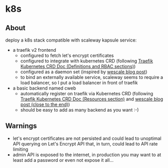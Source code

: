 k8s
===

## About

deploy a k8s stack compatible with scaleway kapsule service:
  - a traefik v2 frontend
    - configured to fetch let's encrypt certificates
    - configured to integrate with kubernetes CRD (following [Traefik Kubernetes CRD Doc (Definitions and RBAC sections)](https://docs.traefik.io/reference/dynamic-configuration/kubernetes-crd/))
    - configured as a daemon set (inspired by [wescale blog post](https://blog.wescale.fr/2020/03/06/traefik-2-reverse-proxy-dans-kubernetes/))
    - to bind an externally available service, scaleway seems to require a load balancer, so I put a load balancer in front of traefik
  - a basic backend named cweb
    - automatically register on traefik via Kubernetes CRD (following [Traefik Kubernetes CRD Doc (Resources section)](https://docs.traefik.io/reference/dynamic-configuration/kubernetes-crd/) and [wescale blog post (close to the end)](https://blog.wescale.fr/2020/03/06/traefik-2-reverse-proxy-dans-kubernetes/))
    - should be easy to add as many backend as you want :-)

## Warnings

  - let's encrypt certificates are not persisted and could lead to unoptimal API querying on Let's Encrypt API that, in turn, could lead to API rate limiting
  - admin API is exposed to the internet, in production you may want to at least add a password or even not expose it all...
